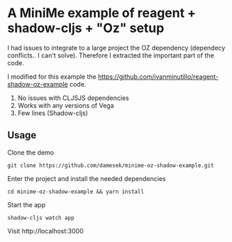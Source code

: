 # A MiniMe example of reagent + shadow-cljs + "Oz" setup

I had issues to integrate to a large project the OZ dependency (dependecy conflicts.. I can't solve). 
Therefore I extracted the important part of the code.


I modified for this example the https://github.com/ivanminutillo/reagent-shadow-oz-example code.

1. No issues with CLJSJS dependencies
2. Works with any versions of Vega
3. Few lines (Shadow-cljs)

## Usage
Clone the demo

```
git clone https://github.com/damesek/minime-oz-shadow-example.git
```

Enter the project and install the needed dependencies

```
cd minime-oz-shadow-example && yarn install
```

Start the app

```
shadow-cljs watch app

```
Visit http://localhost:3000


